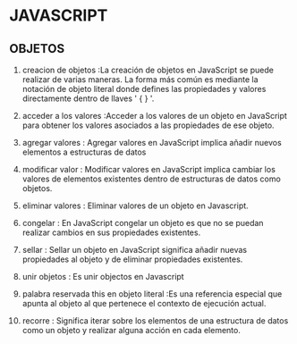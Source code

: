 # JAVASCRIPT
 
## OBJETOS
 
1. creacion de objetos :La creación de objetos en JavaScript se puede realizar de varias maneras. La forma más común es mediante la notación de objeto literal donde defines las propiedades y valores directamente dentro de llaves ' { } '.

2. acceder a los valores :Acceder a los valores de un objeto en JavaScript para obtener los valores asociados a las propiedades de ese objeto.
3. agregar valores : Agregar valores en JavaScript implica añadir nuevos elementos a estructuras de datos
4. modificar valor : Modificar valores en JavaScript implica cambiar los valores de elementos existentes dentro de estructuras de datos como objetos.
5. eliminar valores : Eliminar valores de un objeto en Javascript.
6. congelar : En JavaScript congelar un objeto es que no se puedan realizar cambios en sus propiedades existentes.
7. sellar : Sellar un objeto en JavaScript significa añadir nuevas propiedades al objeto y de eliminar propiedades existentes.
8. unir objetos : Es unir objectos en Javascript 
9. palabra reservada this en objeto literal :Es una referencia especial que apunta al objeto al que pertenece el contexto de ejecución actual.
10. recorre : Significa iterar sobre los elementos de una estructura de datos como un objeto y realizar alguna acción en cada elemento.
